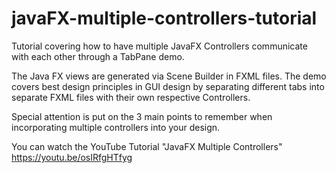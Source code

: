 # javaFX-multiple-controllers-tutorial

Tutorial covering how to have multiple JavaFX Controllers communicate with each other through a TabPane demo.

The Java FX views are generated via Scene Builder in FXML files. 
The demo covers best design principles in GUI design by separating different tabs into separate FXML files 
with their own respective Controllers.

Special attention is put on the 3 main points to remember when incorporating multiple controllers into your design.

You can watch the YouTube Tutorial "JavaFX Multiple Controllers" https://youtu.be/osIRfgHTfyg
